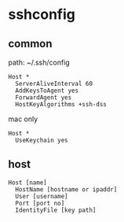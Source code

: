 # sshconfig

## common
path: ~/.ssh/config
```
Host *
  ServerAliveInterval 60
  AddKeysToAgent yes
  ForwardAgent yes
  HostKeyAlgorithms +ssh-dss
```

mac only
```
Host *
  UseKeychain yes
```

## host
```
Host [name]
  HostName [hostname or ipaddr]
  User [username]
  Port [port no]
  IdentityFile [key path]
```
